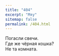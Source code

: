 ```yaml
---
title: "404"
excerpt: "Мяу"
sitemap: false
permalink: /404.html
---
```


Погасли свечи.<br>
Где же чёрная кошка?<br>
Не та комната.<br>
